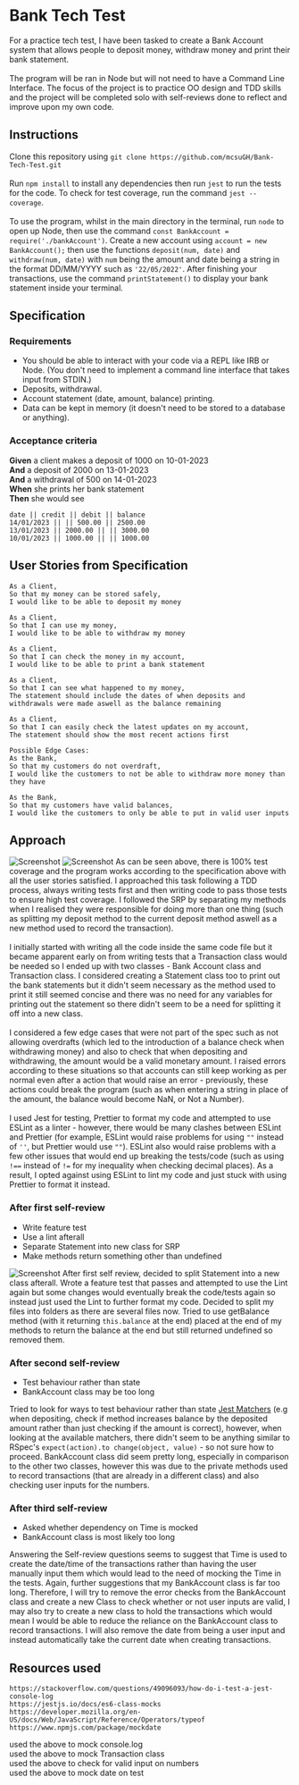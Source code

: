 # Bank Tech Test
For a practice tech test, I have been tasked to create a Bank Account system that allows people to deposit money, withdraw money and print their bank statement.\
\
The program will be ran in Node but will not need to have a Command Line Interface. The focus of the project is to practice OO design and TDD skills and the project will be completed solo with self-reviews done to reflect and improve upon my own code.

## Instructions
Clone this repository using `git clone https://github.com/mcsuGH/Bank-Tech-Test.git`\
\
Run `npm install` to install any dependencies then run `jest` to run the tests for the code. To check for test coverage, run the command `jest --coverage`.\
\
To use the program, whilst in the main directory in the terminal, run `node` to open up Node, then use the command `const BankAccount = require('./bankAccount')`. Create a new account using `account = new BankAccount();` then use the functions `deposit(num, date)` and `withdraw(num, date)` with `num` being the amount and date being a string in the format DD/MM/YYYY such as `'22/05/2022'`. After finishing your transactions, use the command `printStatement()` to display your bank statement inside your terminal.

## Specification
### Requirements
* You should be able to interact with your code via a REPL like IRB or Node.  (You don't need to implement a command line interface that takes input from STDIN.)
* Deposits, withdrawal.
* Account statement (date, amount, balance) printing.
* Data can be kept in memory (it doesn't need to be stored to a database or anything).

### Acceptance criteria
**Given** a client makes a deposit of 1000 on 10-01-2023  
**And** a deposit of 2000 on 13-01-2023  
**And** a withdrawal of 500 on 14-01-2023  
**When** she prints her bank statement  
**Then** she would see

```
date || credit || debit || balance
14/01/2023 || || 500.00 || 2500.00
13/01/2023 || 2000.00 || || 3000.00
10/01/2023 || 1000.00 || || 1000.00
```

## User Stories from Specification
```
As a Client,
So that my money can be stored safely,
I would like to be able to deposit my money

As a Client,
So that I can use my money,
I would like to be able to withdraw my money

As a Client,
So that I can check the money in my account,
I would like to be able to print a bank statement 

As a Client,
So that I can see what happened to my money,
The statement should include the dates of when deposits and withdrawals were made aswell as the balance remaining

As a Client,
So that I can easily check the latest updates on my account,
The statement should show the most recent actions first

Possible Edge Cases:
As the Bank,
So that my customers do not overdraft,
I would like the customers to not be able to withdraw more money than they have

As the Bank,
So that my customers have valid balances,
I would like the customers to only be able to put in valid user inputs
```

## Approach
![Screenshot](https://i.imgur.com/ItsUeyz.png)
![Screenshot](https://i.imgur.com/8NC0R0C.png)
As can be seen above, there is 100% test coverage and the program works according to the specification above with all the user stories satisfied. I approached this task following a TDD process, always writing tests first and then writing code to pass those tests to ensure high test coverage. I followed the SRP by separating my methods when I realised they were responsible for doing more than one thing (such as splitting my deposit method to the current deposit method aswell as a new method used to record the transaction).\
\
I initially started with writing all the code inside the same code file but it became apparent early on from writing tests that a Transaction class would be needed so I ended up with two classes - Bank Account class and Transaction class. I considered creating a Statement class too to print out the bank statements but it didn't seem necessary as the method used to print it still seemed concise and there was no need for any variables for printing out the statement so there didn't seem to be a need for splitting it off into a new class.\
\
I considered a few edge cases that were not part of the spec such as not allowing overdrafts (which led to the introduction of a balance check when withdrawing money) and also to check that when depositing and withdrawing, the amount would be a valid monetary amount. I raised errors according to these situations so that accounts can still keep working as per normal even after a action that would raise an error - previously, these actions could break the program (such as when entering a string in place of the amount, the balance would become NaN, or Not a Number).\
\
I used Jest for testing, Prettier to format my code and attempted to use ESLint as a linter - however, there would be many clashes between ESLint and Prettier (for example, ESLint would raise problems for using `""` instead of `''`, but Prettier would use `""`). ESLint also would raise problems with a few other issues that would end up breaking the tests/code (such as using `!==` instead of `!=` for my inequality when checking decimal places). As a result, I opted against using ESLint to lint my code and just stuck with using Prettier to format it instead.

### After first self-review
- Write feature test
- Use a lint afterall
- Separate Statement into new class for SRP
- Make methods return something other than undefined

![Screenshot](https://i.imgur.com/jbXvcQq.png)
After first self review, decided to split Statement into a new class afterall. Wrote a feature test that passes and attempted to use the Lint again but some changes would eventually break the code/tests again so instead just used the Lint to further format my code. Decided to split my files into folders as there are several files now. Tried to use getBalance method (with it returning `this.balance` at the end) placed at the end of my methods to return the balance at the end but still returned undefined so removed them.

### After second self-review
- Test behaviour rather than state
- BankAccount class may be too long

Tried to look for ways to test behaviour rather than state [Jest Matchers](https://jestjs.io/docs/expect) (e.g when depositing, check if method increases balance by the deposited amount rather than just checking if the amount is correct), however, when looking at the available matchers, there didn't seem to be anything similar to RSpec's `expect(action).to change(object, value)` - so not sure how to proceed. BankAccount class did seem pretty long, especially in comparison to the other two classes, however this was due to the private methods used to record transactions (that are already in a different class) and also checking user inputs for the numbers.

### After third self-review
- Asked whether dependency on Time is mocked
- BankAccount class is most likely too long

Answering the Self-review questions seems to suggest that Time is used to create the date/time of the transactions rather than having the user manually input them which would lead to the need of mocking the Time in the tests. Again, further suggestions that my BankAccount class is far too long. Therefore, I will try to remove the error checks from the BankAccount class and create a new Class to check whether or not user inputs are valid, I may also try to create a new class to hold the transactions which would mean I would be able to reduce the reliance on the BankAccount class to record transactions. I will also remove the date from being a user input and instead automatically take the current date when creating transactions.

## Resources used
```
https://stackoverflow.com/questions/49096093/how-do-i-test-a-jest-console-log
https://jestjs.io/docs/es6-class-mocks
https://developer.mozilla.org/en-US/docs/Web/JavaScript/Reference/Operators/typeof
https://www.npmjs.com/package/mockdate
```
used the above to mock console.log\
used the above to mock Transaction class\
used the above to check for valid input on numbers\
used the above to mock date on test